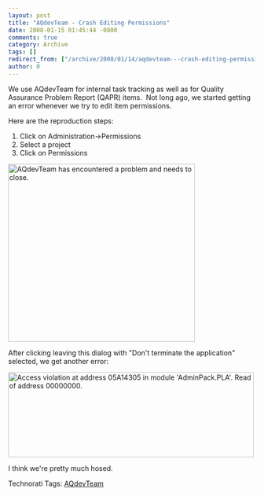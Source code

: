 ```yaml
---
layout: post
title: "AQdevTeam - Crash Editing Permissions"
date: 2008-01-15 01:45:44 -0800
comments: true
category: Archive
tags: []
redirect_from: ["/archive/2008/01/14/aqdevteam---crash-editing-permissions.aspx"]
author: 0
---
```

<!-- more -->
<p>We use AQdevTeam for internal task tracking as well as for Quality Assurance Problem Report (QAPR) items.  Not long ago, we started getting an error whenever we try to edit item permissions.</p>  <p>Here are the reproduction steps:</p>  <ol>   <li>Click on Administration-&gt;Permissions</li>    <li>Select a project</li>    <li>Click on Permissions</li> </ol>  <p><img style="border-right: 0px; border-top: 0px; border-left: 0px; border-bottom: 0px" height="362" alt="AQdevTeam has encountered a problem and needs to close." src="http://blog.jeffhandley.com/Images/PostImages/AQdevTeamCrashEditingPermissions_F9C4/image.png" width="380" border="0" /> </p>  <p>After clicking leaving this dialog with "Don't terminate the application" selected, we get another error:</p>  <p><img style="border-right: 0px; border-top: 0px; border-left: 0px; border-bottom: 0px" height="173" alt="Access violation at address 05A14305 in module 'AdminPack.PLA'.  Read of address 00000000." src="http://blog.jeffhandley.com/Images/PostImages/AQdevTeamCrashEditingPermissions_F9C4/image_3.png" width="500" border="0" /></p>  <p>I think we're pretty much hosed. </p>  <p>   </p><div class="wlWriterSmartContent" id="scid:0767317B-992E-4b12-91E0-4F059A8CECA8:1a6269d5-a9dd-459a-8850-00bed8a94a52" style="padding-right: 0px; display: inline; padding-left: 0px; padding-bottom: 0px; margin: 0px; padding-top: 0px">Technorati Tags: <a href="http://technorati.com/tags/AQdevTeam" rel="tag">AQdevTeam</a></div>

